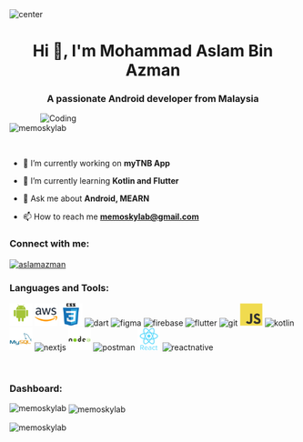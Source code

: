 <img alt="center" alt="Banner" src="https://user-images.githubusercontent.com/74038190/225813708-98b745f2-7d22-48cf-9150-083f1b00d6c9.gif">
<h1 align="center">Hi 👋, I'm Mohammad Aslam Bin Azman</h1>
<h3 align="center">A passionate Android developer from Malaysia</h3>
<img align="right" alt="Coding" width="450" src="https://octodex.github.com/images/NUX_Octodex.gif">

<p align="left"> <img src="https://komarev.com/ghpvc/?username=memoskylab&label=Profile%20views&color=0e75b6&style=flat" alt="memoskylab" /> </p>

<p align="left"> <a href="https://twitter.com/" target="blank"><img src="https://img.shields.io/twitter/follow/?logo=twitter&style=for-the-badge" alt="" /></a> </p>

- 🔭 I’m currently working on **myTNB App**

- 🌱 I’m currently learning **Kotlin and Flutter**

- 💬 Ask me about **Android, MEARN**

- 📫 How to reach me **memoskylab@gmail.com**

<h3 align="left">Connect with me:</h3>
<p align="left">
<a href="https://linkedin.com/in/aslamazman" target="blank"><img align="center" src="https://raw.githubusercontent.com/rahuldkjain/github-profile-readme-generator/master/src/images/icons/Social/linked-in-alt.svg" alt="aslamazman" height="30" width="40" /></a>
</p>

<h3 align="left">Languages and Tools:</h3>
<p align="left">
<img src="https://raw.githubusercontent.com/devicons/devicon/master/icons/android/android-original-wordmark.svg" alt="android" width="40" height="40"/>
<img src="https://raw.githubusercontent.com/devicons/devicon/master/icons/amazonwebservices/amazonwebservices-original-wordmark.svg" alt="aws" width="40" height="40"/>
<img src="https://raw.githubusercontent.com/devicons/devicon/master/icons/css3/css3-original-wordmark.svg" alt="css3" width="40" height="40"/>
<img src="https://www.vectorlogo.zone/logos/dartlang/dartlang-icon.svg" alt="dart" width="40" height="40"/>
<img src="https://www.vectorlogo.zone/logos/figma/figma-icon.svg" alt="figma" width="40" height="40"/>
<img src="https://www.vectorlogo.zone/logos/firebase/firebase-icon.svg" alt="firebase" width="40" height="40"/>
<img src="https://www.vectorlogo.zone/logos/flutterio/flutterio-icon.svg" alt="flutter" width="40" height="40"/>
<img src="https://www.vectorlogo.zone/logos/git-scm/git-scm-icon.svg" alt="git" width="40" height="40"/>
<img src="https://raw.githubusercontent.com/devicons/devicon/master/icons/javascript/javascript-original.svg" alt="javascript" width="40" height="40"/>
<img src="https://www.vectorlogo.zone/logos/kotlinlang/kotlinlang-icon.svg" alt="kotlin" width="40" height="40"/>
<img src="https://raw.githubusercontent.com/devicons/devicon/master/icons/mysql/mysql-original-wordmark.svg" alt="mysql" width="40" height="40"/>
<img src="https://cdn.worldvectorlogo.com/logos/nextjs-2.svg" alt="nextjs" width="40" height="40"/>
<img src="https://raw.githubusercontent.com/devicons/devicon/master/icons/nodejs/nodejs-original-wordmark.svg" alt="nodejs" width="40" height="40"/>
<img src="https://www.vectorlogo.zone/logos/getpostman/getpostman-icon.svg" alt="postman" width="40" height="40"/>
<img src="https://raw.githubusercontent.com/devicons/devicon/master/icons/react/react-original-wordmark.svg" alt="react" width="40" height="40"/>
<img src="https://reactnative.dev/img/header_logo.svg" alt="reactnative" width="40" height="40"/></p>
<br>

<h3 align="left">Dashboard:</h3>

<p><img align="left" src="https://github-readme-stats.vercel.app/api/top-langs?username=memoskylab&show_icons=true&locale=en&layout=compact" alt="memoskylab" /></p>

<p>&nbsp;<img align="center" src="https://github-readme-stats.vercel.app/api?username=memoskylab&show_icons=true&locale=en" alt="memoskylab" /></p>

<p><img align="center" src="https://github-readme-streak-stats.herokuapp.com/?user=memoskylab&" alt="memoskylab" /></p>
